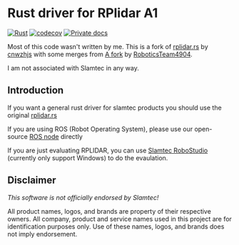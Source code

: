 # Rust driver for RPlidar A1

[![Rust](https://github.com/dmweis/rplidar_driver/actions/workflows/general.yml/badge.svg)](https://github.com/dmweis/rplidar_driver/actions/workflows/general.yml)
[![codecov](https://codecov.io/gh/dmweis/rplidar_driver/branch/main/graph/badge.svg)](https://codecov.io/gh/dmweis/rplidar_driver)
[![Private docs](https://github.com/dmweis/rplidar_driver/workflows/Deploy%20Docs%20to%20GitHub%20Pages/badge.svg)](https://davidweis.dev/rplidar_driver/rplidar_driver/index.html)

Most of this code wasn't written by me. This is a fork of [rplidar.rs](https://github.com/cnwzhjs/rplidar.rs) by [cnwzhjs](https://github.com/cnwzhjs) with some merges from [A fork](https://github.com/RoboticsTeam4904/rplidar.rs) by [RoboticsTeam4904](https://github.com/RoboticsTeam4904).

I am not associated with Slamtec in any way.

## Introduction

If you want a general rust driver for slamtec products you should use the original [rplidar.rs](https://github.com/cnwzhjs/rplidar.rs)

If you are using ROS (Robot Operating System), please use our open-source [ROS node](https://github.com/slamtec/rplidar_ros) directly

If you are just evaluating RPLIDAR, you can use [Slamtec RoboStudio](https://www.slamtec.com/robostudio) (currently only support Windows) to do the evaulation.

## Disclaimer

_This software is not officially endorsed by Slamtec!_

All product names, logos, and brands are property of their respective owners. All company, product and service names used in this project are for identification purposes only. Use of these names, logos, and brands does not imply endorsement.
